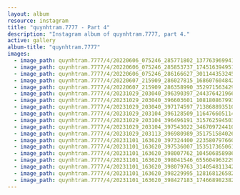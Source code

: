```yaml
---
layout: album
resource: instagram
title: "quynhtram.7777 - Part 4"
description: "Instagram album of quynhtram.7777, part 4."
active: gallery
album-title: "quynhtram.7777"
images:
  - image_path: quynhtram.7777/4/20220606_075246_285771802_1377639699417273_682243890964736498_n.jpg
  - image_path: quynhtram.7777/4/20220606_075246_285853737_174516394951514_1849073078184268757_n.jpg
  - image_path: quynhtram.7777/4/20220606_075246_286166627_3011443532451988_5904338860858319716_n.jpg
  - image_path: quynhtram.7777/4/20220607_215909_286027815_1686076048423276_5415301824577838095_n.jpg
  - image_path: quynhtram.7777/4/20220607_215909_286358990_352971563429879_2362272503506573200_n.jpg
  - image_path: quynhtram.7777/4/20231029_203040_396390397_244376421966985_3740355965794596691_n.jpg
  - image_path: quynhtram.7777/4/20231029_203040_396603601_1081808679936139_9176707715631529456_n.jpg
  - image_path: quynhtram.7777/4/20231029_203040_397174597_713868893510754_7441099069956099083_n.jpg
  - image_path: quynhtram.7777/4/20231029_203104_396128509_1164766051149277_6721700678143486767_n.jpg
  - image_path: quynhtram.7777/4/20231029_203104_396496191_315762594503514_5660839270515455829_n.jpg
  - image_path: quynhtram.7777/4/20231029_203104_397543022_346709724410567_5956946955048231833_n.jpg
  - image_path: quynhtram.7777/4/20231029_203113_396980989_351751584026171_9058403250389482909_n.jpg
  - image_path: quynhtram.7777/4/20231101_163620_397324400_2235807976609025_1736285512961401589_n.jpg
  - image_path: quynhtram.7777/4/20231101_163620_397536007_1535173650619550_8602182615019835466_n.jpg
  - image_path: quynhtram.7777/4/20231101_163620_398007762_1045068589862764_5890602903813131106_n.jpg
  - image_path: quynhtram.7777/4/20231101_163620_398041546_655604963229738_4438173566925596856_n.jpg
  - image_path: quynhtram.7777/4/20231101_163620_398079763_314054811342773_7414400456653626842_n.jpg
  - image_path: quynhtram.7777/4/20231101_163620_398229995_1281681265827458_1626174714280020317_n.jpg
  - image_path: quynhtram.7777/4/20231101_163620_398427183_174668982382145_1868759826448755524_n.jpg
---
```

